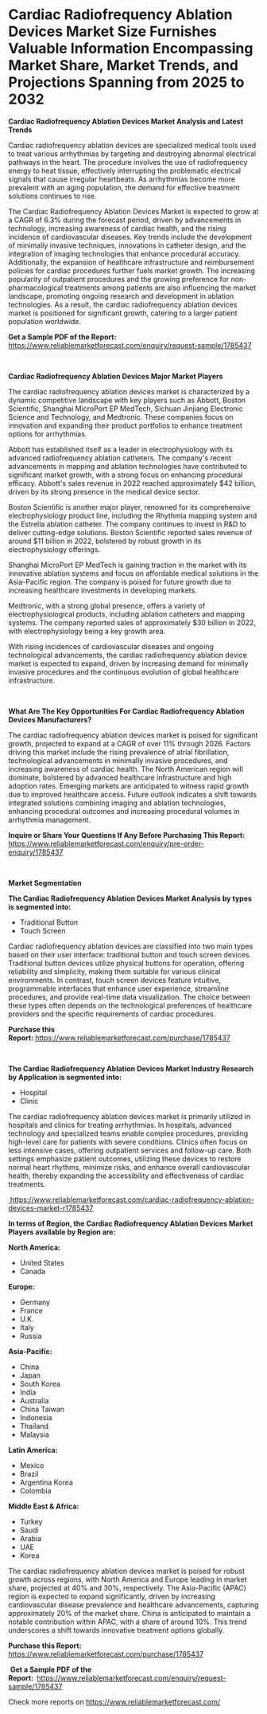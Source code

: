<p><h1>Cardiac Radiofrequency Ablation Devices Market Size Furnishes Valuable Information Encompassing Market Share, Market Trends, and Projections Spanning from 2025 to 2032</h1></p><p><strong>Cardiac Radiofrequency Ablation Devices Market Analysis and Latest Trends</strong></p>
<p><p>Cardiac radiofrequency ablation devices are specialized medical tools used to treat various arrhythmias by targeting and destroying abnormal electrical pathways in the heart. The procedure involves the use of radiofrequency energy to heat tissue, effectively interrupting the problematic electrical signals that cause irregular heartbeats. As arrhythmias become more prevalent with an aging population, the demand for effective treatment solutions continues to rise.</p><p>The Cardiac Radiofrequency Ablation Devices Market is expected to grow at a CAGR of 6.3% during the forecast period, driven by advancements in technology, increasing awareness of cardiac health, and the rising incidence of cardiovascular diseases. Key trends include the development of minimally invasive techniques, innovations in catheter design, and the integration of imaging technologies that enhance procedural accuracy. Additionally, the expansion of healthcare infrastructure and reimbursement policies for cardiac procedures further fuels market growth. The increasing popularity of outpatient procedures and the growing preference for non-pharmacological treatments among patients are also influencing the market landscape, promoting ongoing research and development in ablation technologies. As a result, the cardiac radiofrequency ablation devices market is positioned for significant growth, catering to a larger patient population worldwide.</p></p>
<p><strong>Get a Sample PDF of the Report:&nbsp;</strong> <a href="https://www.reliablemarketforecast.com/enquiry/request-sample/1785437?utm_campaign=3310&utm_medium=2&utm_source=Github&utm_content=ia&utm_term=25032025&utm_id=cardiac-radiofrequency-ablation-devices">https://www.reliablemarketforecast.com/enquiry/request-sample/1785437</a></p>
<p>&nbsp;</p>
<p><strong>Cardiac Radiofrequency Ablation Devices Major Market Players</strong></p>
<p><p>The cardiac radiofrequency ablation devices market is characterized by a dynamic competitive landscape with key players such as Abbott, Boston Scientific, Shanghai MicroPort EP MedTech, Sichuan Jinjiang Electronic Science and Technology, and Medtronic. These companies focus on innovation and expanding their product portfolios to enhance treatment options for arrhythmias.</p><p>Abbott has established itself as a leader in electrophysiology with its advanced radiofrequency ablation catheters. The company's recent advancements in mapping and ablation technologies have contributed to significant market growth, with a strong focus on enhancing procedural efficacy. Abbott's sales revenue in 2022 reached approximately $42 billion, driven by its strong presence in the medical device sector.</p><p>Boston Scientific is another major player, renowned for its comprehensive electrophysiology product line, including the Rhythmia mapping system and the Estrella ablation catheter. The company continues to invest in R&D to deliver cutting-edge solutions. Boston Scientific reported sales revenue of around $11 billion in 2022, bolstered by robust growth in its electrophysiology offerings.</p><p>Shanghai MicroPort EP MedTech is gaining traction in the market with its innovative ablation systems and focus on affordable medical solutions in the Asia-Pacific region. The company is poised for future growth due to increasing healthcare investments in developing markets.</p><p>Medtronic, with a strong global presence, offers a variety of electrophysiological products, including ablation catheters and mapping systems. The company reported sales of approximately $30 billion in 2022, with electrophysiology being a key growth area.</p><p>With rising incidences of cardiovascular diseases and ongoing technological advancements, the cardiac radiofrequency ablation device market is expected to expand, driven by increasing demand for minimally invasive procedures and the continuous evolution of global healthcare infrastructure.</p></p>
<p>&nbsp;</p>
<p><strong>What Are The Key Opportunities For Cardiac Radiofrequency Ablation Devices Manufacturers?</strong></p>
<p><p>The cardiac radiofrequency ablation devices market is poised for significant growth, projected to expand at a CAGR of over 11% through 2026. Factors driving this market include the rising prevalence of atrial fibrillation, technological advancements in minimally invasive procedures, and increasing awareness of cardiac health. The North American region will dominate, bolstered by advanced healthcare infrastructure and high adoption rates. Emerging markets are anticipated to witness rapid growth due to improved healthcare access. Future outlook indicates a shift towards integrated solutions combining imaging and ablation technologies, enhancing procedural outcomes and increasing procedural volumes in arrhythmia management.</p></p>
<p><strong>Inquire or Share Your Questions If Any Before Purchasing This Report:</strong> <a href="https://www.reliablemarketforecast.com/enquiry/pre-order-enquiry/1785437?utm_campaign=3310&utm_medium=2&utm_source=Github&utm_content=ia&utm_term=25032025&utm_id=cardiac-radiofrequency-ablation-devices">https://www.reliablemarketforecast.com/enquiry/pre-order-enquiry/1785437</a></p>
<p>&nbsp;</p>
<p><strong>Market Segmentation</strong></p>
<p><strong>The Cardiac Radiofrequency Ablation Devices Market Analysis by types is segmented into:</strong></p>
<p><ul><li>Traditional Button</li><li>Touch Screen</li></ul></p>
<p><p>Cardiac radiofrequency ablation devices are classified into two main types based on their user interface: traditional button and touch screen devices. Traditional button devices utilize physical buttons for operation, offering reliability and simplicity, making them suitable for various clinical environments. In contrast, touch screen devices feature intuitive, programmable interfaces that enhance user experience, streamline procedures, and provide real-time data visualization. The choice between these types often depends on the technological preferences of healthcare providers and the specific requirements of cardiac procedures.</p></p>
<p><strong>Purchase this Report:&nbsp;</strong><a href="https://www.reliablemarketforecast.com/purchase/1785437?utm_campaign=3310&utm_medium=2&utm_source=Github&utm_content=ia&utm_term=25032025&utm_id=cardiac-radiofrequency-ablation-devices">https://www.reliablemarketforecast.com/purchase/1785437</a></p>
<p>&nbsp;</p>
<p><strong>The Cardiac Radiofrequency Ablation Devices Market Industry Research by Application is segmented into:</strong></p>
<p><ul><li>Hospital</li><li>Clinic</li></ul></p>
<p><p>The cardiac radiofrequency ablation devices market is primarily utilized in hospitals and clinics for treating arrhythmias. In hospitals, advanced technology and specialized teams enable complex procedures, providing high-level care for patients with severe conditions. Clinics often focus on less intensive cases, offering outpatient services and follow-up care. Both settings emphasize patient outcomes, utilizing these devices to restore normal heart rhythms, minimize risks, and enhance overall cardiovascular health, thereby expanding the accessibility and effectiveness of cardiac treatments.</p></p>
<p><a href="https://www.reliablemarketforecast.com/cardiac-radiofrequency-ablation-devices-market-r1785437?utm_campaign=3310&utm_medium=2&utm_source=Github&utm_content=ia&utm_term=25032025&utm_id=cardiac-radiofrequency-ablation-devices">&nbsp;https://www.reliablemarketforecast.com/cardiac-radiofrequency-ablation-devices-market-r1785437</a></p>
<p><strong>In terms of Region, the Cardiac Radiofrequency Ablation Devices Market Players available by Region are:</strong></p>
<p>
    <p> <strong> North America: </strong>
        <ul>
            <li>United States</li>
            <li>Canada</li>
        </ul>
        </p> 
    <p> <strong> Europe: </strong>
        <ul>
            <li>Germany</li>
            <li>France</li>
            <li>U.K.</li>
            <li>Italy</li>
            <li>Russia</li>
        </ul>
        </p> 
    <p> <strong> Asia-Pacific: </strong>
        <ul>
            <li>China</li>
            <li>Japan</li>
            <li>South Korea</li>
            <li>India</li>
            <li>Australia</li>
            <li>China Taiwan</li>
            <li>Indonesia</li>
            <li>Thailand</li>
            <li>Malaysia</li>
        </ul>
        </p> 
    <p> <strong> Latin America: </strong>
        <ul>
            <li>Mexico</li>
            <li>Brazil</li>
            <li>Argentina Korea</li>
            <li>Colombia</li>
        </ul>
        </p> 
    <p> <strong> Middle East & Africa: </strong>
        <ul>
            <li>Turkey</li>
            <li>Saudi</li>
            <li>Arabia</li>
            <li>UAE</li>
            <li>Korea</li>
        </ul>
    </p>
    </p>
<p><p>The cardiac radiofrequency ablation devices market is poised for robust growth across regions, with North America and Europe leading in market share, projected at 40% and 30%, respectively. The Asia-Pacific (APAC) region is expected to expand significantly, driven by increasing cardiovascular disease prevalence and healthcare advancements, capturing approximately 20% of the market share. China is anticipated to maintain a notable contribution within APAC, with a share of around 10%. This trend underscores a shift towards innovative treatment options globally.</p></p>
<p><strong>Purchase this Report: </strong><a href="https://www.reliablemarketforecast.com/purchase/1785437?utm_campaign=3310&utm_medium=2&utm_source=Github&utm_content=ia&utm_term=25032025&utm_id=cardiac-radiofrequency-ablation-devices">https://www.reliablemarketforecast.com/purchase/1785437</a></p>
<p>&nbsp;<strong>Get a Sample PDF of the Report:&nbsp;&nbsp;</strong><a href="https://www.reliablemarketforecast.com/enquiry/request-sample/1785437?utm_campaign=3310&utm_medium=2&utm_source=Github&utm_content=ia&utm_term=25032025&utm_id=cardiac-radiofrequency-ablation-devices">https://www.reliablemarketforecast.com/enquiry/request-sample/1785437</a></p>
<p><strong></strong></p>
<p>Check more reports on <a href="https://www.reliablemarketforecast.com/?utm_campaign=3310&utm_medium=2&utm_source=Github&utm_content=ia&utm_term=25032025&utm_id=cardiac-radiofrequency-ablation-devices">https://www.reliablemarketforecast.com/</a></p>
